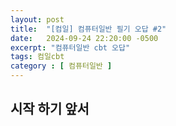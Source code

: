 ```yaml
---
layout: post
title:  "[컴일] 컴퓨터일반 필기 오답 #2"
date:   2024-09-24 22:20:00 -0500
excerpt: "컴퓨터일반 cbt 오답"
tags: 컴일cbt
category : [ 컴퓨터일반 ]
---
```


## 시작 하기 앞서
